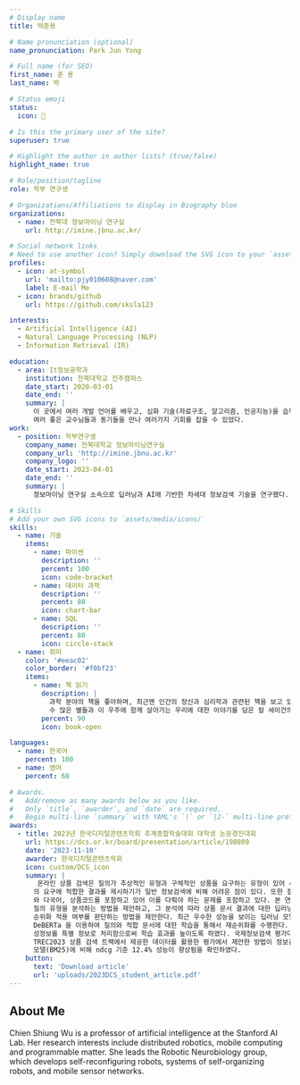 ```yaml
---
# Display name
title: 박준용

# Name pronunciation (optional)
name_pronunciation: Park Jun Yong

# Full name (for SEO)
first_name: 준 용
last_name: 박

# Status emoji
status:
  icon: 🤔

# Is this the primary user of the site?
superuser: true

# Highlight the author in author lists? (true/false)
highlight_name: true

# Role/position/tagline
role: 학부 연구생

# Organizations/Affiliations to display in Biography blox
organizations:
  - name: 전북대 정보마이닝 연구실
    url: http://imine.jbnu.ac.kr/

# Social network links
# Need to use another icon? Simply download the SVG icon to your `assets/media/icons/` folder.
profiles:
  - icon: at-symbol
    url: 'mailto:pjy010608@naver.com'
    label: E-mail Me
  - icon: brands/github
    url: https://github.com/sksla123

interests:
  - Artificial Intelligence (AI)
  - Natural Language Processing (NLP)
  - Information Retrieval (IR)

education:
  - area: It정보공학과
    institution: 전북대학교 전주캠퍼스
    date_start: 2020-03-01
    date_end: ''
    summary: |
      이 곳에서 여러 개발 언어를 배우고, 심화 기술(자료구조, 알고리즘, 인공지능)을 습득했다.
      여러 좋은 교수님들과 동기들을 만나 여러가지 기회를 잡을 수 있었다.
work:
  - position: 학부연구생
    company_name: 전북대학교 정보마이닝연구실
    company_url: 'http://imine.jbnu.ac.kr'
    company_logo: ''
    date_start: 2023-04-01
    date_end: ''
    summary: |
      정보마이닝 연구실 소속으로 딥러닝과 AI에 기반한 차세대 정보검색 기술을 연구했다.

# Skills
# Add your own SVG icons to `assets/media/icons/`
skills:
  - name: 기술
    items:
      - name: 파이썬
        description: ''
        percent: 100
        icon: code-bracket
      - name: 데이터 과학
        description: ''
        percent: 80
        icon: chart-bar
      - name: SQL
        description: ''
        percent: 80
        icon: circle-stack
  - name: 취미
    color: '#eeac02'
    color_border: '#f0bf23'
    items:
      - name: 책 읽기
        description: |
          과학 분야의 책을 좋아하며, 최근엔 인간의 정신과 심리학과 관련된 책을 보고 있다.
          수 많은 별들과 이 우주에 함께 살아가는 우리에 대한 이야기를 담은 칼 세이건의 코스모스라는 책을 좋아한다.
        percent: 90
        icon: book-open

languages:
  - name: 한국어
    percent: 100
  - name: 영어
    percent: 60

# Awards.
#   Add/remove as many awards below as you like.
#   Only `title`, `awarder`, and `date` are required.
#   Begin multi-line `summary` with YAML's `|` or `|2-` multi-line prefix and indent 2 spaces below.
awards:
  - title: 2023년 한국디지털콘텐츠학회 추계종합학술대회 대학생 논문경진대회
    url: https://dcs.or.kr/board/presentation/article/198809
    date: '2023-11-10'
    awarder: 한국디지털콘텐츠학회
    icon: custom/DCS_icon
    summary: |
       온라인 상품 검색은 질의가 추상적인 유형과 구체적인 상품을 요구하는 유형이 있어 사용자
      의 요구에 적합한 결과를 제시하기가 일반 정보검색에 비해 어려운 점이 있다. 또한 질의에 오타
      와 다국어, 상품코드를 포함하고 있어 이를 다뤄야 하는 문제를 포함하고 있다. 본 연구에서는 
      질의 유형을 분석하는 방법을 제안하고, 그 분석에 따라 상품 문서 결과에 대한 딥러닝 기반 재
      순위화 적용 여부를 판단하는 방법을 제안한다. 최근 우수한 성능을 보이는 딥러닝 모델 
      DeBERTa 을 이용하여 질의와 적합 문서에 대한 학습을 통해서 재순위화를 수행한다. 상품의 속
      성정보를 특별 정보로 처리함으로써 학습 효과를 높이도록 하였다. 국제정보검색 평가대회인 
      TREC2023 상품 검색 트랙에서 제공한 데이터를 활용한 평가에서 제안한 방법이 정보검색 기본 
      모델(BM25)에 비해 ndcg 기준 12.4% 성능이 향상됨을 확인하였다.
    button:
      text: 'Download article'
      url: 'uploads/2023DCS_student_article.pdf'
---
```


## About Me

Chien Shiung Wu is a professor of artificial intelligence at the Stanford AI Lab. Her research interests include distributed robotics, mobile computing and programmable matter. She leads the Robotic Neurobiology group, which develops self-reconfiguring robots, systems of self-organizing robots, and mobile sensor networks.
